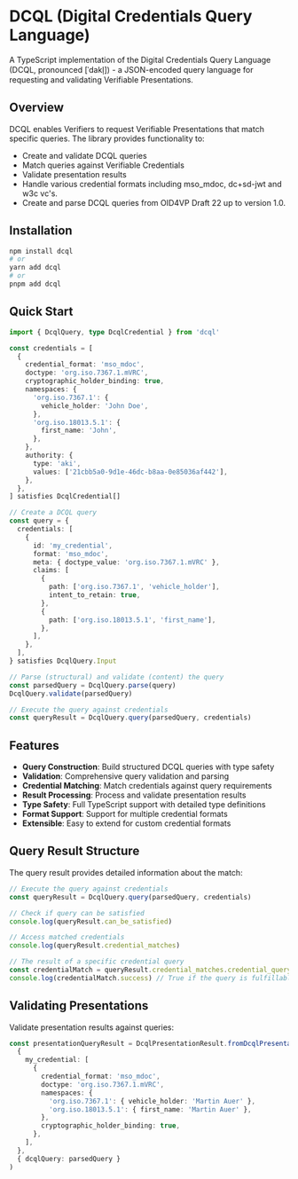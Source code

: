 # DCQL (Digital Credentials Query Language)

A TypeScript implementation of the Digital Credentials Query Language (DCQL, pronounced [ˈdakl̩]) - a JSON-encoded query language for requesting and validating Verifiable Presentations.

## Overview

DCQL enables Verifiers to request Verifiable Presentations that match specific queries. The library provides functionality to:
- Create and validate DCQL queries
- Match queries against Verifiable Credentials
- Validate presentation results
- Handle various credential formats including mso_mdoc, dc+sd-jwt and w3c vc's.
- Create and parse DCQL queries from OID4VP Draft 22 up to version 1.0.

## Installation

```bash
npm install dcql
# or
yarn add dcql
# or
pnpm add dcql
```

## Quick Start

```typescript
import { DcqlQuery, type DcqlCredential } from 'dcql'

const credentials = [
  {
    credential_format: 'mso_mdoc',
    doctype: 'org.iso.7367.1.mVRC',
    cryptographic_holder_binding: true,
    namespaces: {
      'org.iso.7367.1': {
        vehicle_holder: 'John Doe',
      },
      'org.iso.18013.5.1': {
        first_name: 'John',
      },
    },
    authority: {
      type: 'aki',
      values: ['21cbb5a0-9d1e-46dc-b8aa-0e85036af442'],
    },
  },
] satisfies DcqlCredential[]

// Create a DCQL query
const query = {
  credentials: [
    {
      id: 'my_credential',
      format: 'mso_mdoc',
      meta: { doctype_value: 'org.iso.7367.1.mVRC' },
      claims: [
        {
          path: ['org.iso.7367.1', 'vehicle_holder'],
          intent_to_retain: true,
        },
        {
          path: ['org.iso.18013.5.1', 'first_name'],
        },
      ],
    },
  ],
} satisfies DcqlQuery.Input

// Parse (structural) and validate (content) the query
const parsedQuery = DcqlQuery.parse(query)
DcqlQuery.validate(parsedQuery)

// Execute the query against credentials
const queryResult = DcqlQuery.query(parsedQuery, credentials)
```

## Features

- **Query Construction**: Build structured DCQL queries with type safety
- **Validation**: Comprehensive query validation and parsing
- **Credential Matching**: Match credentials against query requirements
- **Result Processing**: Process and validate presentation results
- **Type Safety**: Full TypeScript support with detailed type definitions
- **Format Support**: Support for multiple credential formats
- **Extensible**: Easy to extend for custom credential formats

## Query Result Structure

The query result provides detailed information about the match:

```typescript
// Execute the query against credentials
const queryResult = DcqlQuery.query(parsedQuery, credentials)

// Check if query can be satisfied
console.log(queryResult.can_be_satisfied)

// Access matched credentials
console.log(queryResult.credential_matches)

// The result of a specific credential query
const credentialMatch = queryResult.credential_matches.credential_query_id
console.log(credentialMatch.success) // True if the query is fulfillable
```

## Validating Presentations

Validate presentation results against queries:

```ts
const presentationQueryResult = DcqlPresentationResult.fromDcqlPresentation(
  {
    my_credential: [
      {
        credential_format: 'mso_mdoc',
        doctype: 'org.iso.7367.1.mVRC',
        namespaces: {
          'org.iso.7367.1': { vehicle_holder: 'Martin Auer' },
          'org.iso.18013.5.1': { first_name: 'Martin Auer' },
        },
        cryptographic_holder_binding: true,
      },
    ],
  },
  { dcqlQuery: parsedQuery }
)
```
